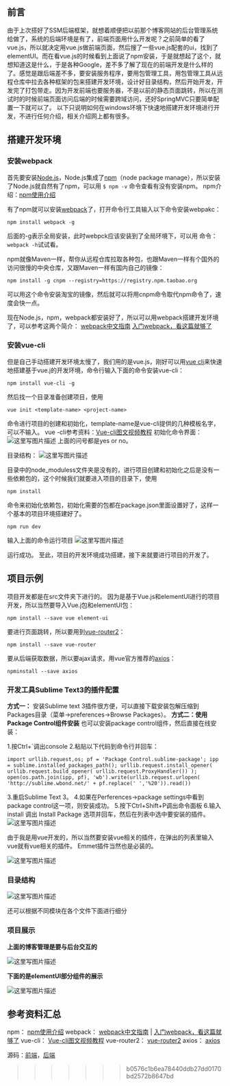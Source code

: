 ## **前言**
由于上次搭好了SSM后端框架，就想着顺便把以前那个博客网站的后台管理系统给做了，系统的后端环境是有了，前端页面用什么开发呢？之前简单的看了vue.js，所以就决定用vue.js做前端页面，然后搜了一些vue.js配套的ui，找到了elementUI。而在看vue.js的时候看到上面说了npm安装，于是就想起了这个，就想知道这是什么，于是各种Google，差不多了解了现在的前端开发是什么样的了。感觉是跟后端差不多，要安装服务程序，要用包管理工具，用包管理工具从远程仓库中拉去各种框架的包来搭建开发环境，设计好目录结构，然后开始开发，开发完了打包带走。因为开发前端也要服务器，不是以前的静态页面跳转，所以在测试时的时候前端页面访问后端的时候需要跨域访问，还好SpringMVC只要简单配置一下就可以了。
以下只说明如何在windows环境下快速地搭建开发环境进行开发，不进行任何介绍，相关介绍网上都有很多。
## **搭建开发环境**
### **安装webpack**
首先要安装[Node.js](https://nodejs.org/en/download/)，Node.js集成了[npm](https://docs.npmjs.com/)（node package manage），所以安装了Node.js就自然有了npm，可以用	`$ npm -v` 命令查看有没有安装npm。 
npm介绍：[npm使用介绍](http://www.runoob.com/nodejs/nodejs-npm.html)

有了npm就可以安装[webpack](https://webpack.github.io/docs/)了，打开命令行工具输入以下命令安装webpakc：

	npm install webpack -g
后面的-g表示全局安装，此时webpck应该安装到了全局环境下，可以用	命令：`webpack -h`试试看。

npm就像Maven一样，帮你从远程仓库拉取各种包，也跟Maven一样有个国外的访问很慢的中央仓库，又跟Maven一样有国内自己的镜像：

	npm install -g cnpm --registry=https://registry.npm.taobao.org
可以用这个命令安装淘宝的镜像，然后就可以将用cnpm命令取代npm命令了，速度会快一点。

现在Node.js，npm，webpack都安装好了，所以可以用webpack搭建开发环境了，可以参考这两个简介：
[webpack中文指南](http://zhaoda.net/webpack-handbook/install.html)
[入门webpack，看这篇就够了](http://www.jianshu.com/p/42e11515c10f)

### **安装vue-cli**
但是自己手动搭建开发环境太慢了，我们用的是vue.js，刚好可以用[vue cli](https://github.com/vuejs/vue-cli)来快速地搭建基于vue.j的开发环境，命令行输入下面的命令安装vue-cli：

	npm install vue-cli -g
然后找一个目录准备创建项目，使用

	vue init <template-name> <project-name>
命令进行项目的创建和初始化，template-name是vue-cli提供的几种模板名字，可以不输入。
vue -cli参考资料：[Vue-cli图文视频教程](https://juejin.im/entry/58f48484da2f60005d3cb46c)
初始化命令界面：
![这里写图片描述](http://img.blog.csdn.net/20170711114301555?watermark/2/text/aHR0cDovL2Jsb2cuY3Nkbi5uZXQvTmljb3J1aQ==/font/5a6L5L2T/fontsize/400/fill/I0JBQkFCMA==/dissolve/70/gravity/SouthEast)
上面的问号都是yes or no。

目录结构：
![这里写图片描述](http://img.blog.csdn.net/20170711114612448?watermark/2/text/aHR0cDovL2Jsb2cuY3Nkbi5uZXQvTmljb3J1aQ==/font/5a6L5L2T/fontsize/400/fill/I0JBQkFCMA==/dissolve/70/gravity/SouthEast)

目录中的node_moduless文件夹是没有的，进行项目创建和初始化之后是没有一些依赖包的，这个时候我们就要进入项目的目录下，使用

	npm install
命令来初始化依赖包，初始化需要的包都在package.json里面设置好了，这样一个基本的项目环境搭建好了。

	npm run dev
输入上面的命令运行项目
![这里写图片描述](http://img.blog.csdn.net/20170711115302640?watermark/2/text/aHR0cDovL2Jsb2cuY3Nkbi5uZXQvTmljb3J1aQ==/font/5a6L5L2T/fontsize/400/fill/I0JBQkFCMA==/dissolve/70/gravity/SouthEast)

运行成功。
至此，项目的开发环境成功搭建，接下来就要进行项目的开发了。

## **项目示例**
项目开发都是在src文件夹下进行的。
因为是基于Vue.js和elementUI进行的项目开发，所以当然要导入Vue.j包和elementUI包：

	npm install --save vue element-ui
要进行页面跳转，所以要用到[vue-router2](https://router.vuejs.org/zh-cn/)：

	npm install --save vue-router
要从后端获取数据，所以要ajax请求，用vue官方推荐的[axios](https://www.kancloud.cn/yunye/axios/234845)：

	npminstall --save axios

### **开发工具Sublime Text3的插件配置**
**方式一：**
安装Sublime text 3插件很方便，可以直接下载安装包解压缩到Packages目录（菜单->preferences->Browse Packages）。
**方式二：使用Package Control组件安装**
也可以安装package control组件，然后直接在线安装：

1.按Ctrl+`调出console
2.粘贴以下代码到命令行并回车：
```
import urllib.request,os; pf = 'Package Control.sublime-package'; ipp = sublime.installed_packages_path(); urllib.request.install_opener( urllib.request.build_opener( urllib.request.ProxyHandler()) ); open(os.path.join(ipp, pf), 'wb').write(urllib.request.urlopen( 'http://sublime.wbond.net/' + pf.replace(' ','%20')).read())
```
3.重启Sublime Text 3。
4.如果在Perferences->package settings中看到package control这一项，则安装成功。
5.按下Ctrl+Shift+P调出命令面板
6.输入install 调出 Install Package 选项并回车，然后在列表中选中要安装的插件。
![这里写图片描述](http://img.blog.csdn.net/20170711123058279?watermark/2/text/aHR0cDovL2Jsb2cuY3Nkbi5uZXQvTmljb3J1aQ==/font/5a6L5L2T/fontsize/400/fill/I0JBQkFCMA==/dissolve/70/gravity/SouthEast)


由于我是用vue开发的，所以当然要安装vue相关的插件，在弹出的列表里输入vue就有vue相关的插件。
Emmet插件当然也是必装的。


![这里写图片描述](http://img.blog.csdn.net/20170711123306109?watermark/2/text/aHR0cDovL2Jsb2cuY3Nkbi5uZXQvTmljb3J1aQ==/font/5a6L5L2T/fontsize/400/fill/I0JBQkFCMA==/dissolve/70/gravity/SouthEast)

### **目录结构**
![这里写图片描述](http://img.blog.csdn.net/20170711124146215?watermark/2/text/aHR0cDovL2Jsb2cuY3Nkbi5uZXQvTmljb3J1aQ==/font/5a6L5L2T/fontsize/400/fill/I0JBQkFCMA==/dissolve/70/gravity/SouthEast)

还可以根据不同模块在各个文件下面进行细分
### **项目展示**
**上面的博客管理是要与后台交互的**

![这里写图片描述](http://img.blog.csdn.net/20170711124330233?watermark/2/text/aHR0cDovL2Jsb2cuY3Nkbi5uZXQvTmljb3J1aQ==/font/5a6L5L2T/fontsize/400/fill/I0JBQkFCMA==/dissolve/70/gravity/SouthEast)

**下面的是elementUI部分组件的展示**

![这里写图片描述](http://img.blog.csdn.net/20170711124515108?watermark/2/text/aHR0cDovL2Jsb2cuY3Nkbi5uZXQvTmljb3J1aQ==/font/5a6L5L2T/fontsize/400/fill/I0JBQkFCMA==/dissolve/70/gravity/SouthEast)

## **参考资料汇总**
npm： [npm使用介绍](http://www.runoob.com/nodejs/nodejs-npm.html)
webpack： [webpack中文指南](http://zhaoda.net/webpack-handbook/install.html)  |  [入门webpack，看这篇就够了](http://www.jianshu.com/p/42e11515c10f)
vue-cli： [Vue-cli图文视频教程](https://juejin.im/entry/58f48484da2f60005d3cb46c)
vue-router2： [vue-router2](https://router.vuejs.org/zh-cn/)
axios： [axios](https://www.kancloud.cn/yunye/axios/234845)

源码：[前端](https://github.com/OverrideRe/vue-elementui-demo)，[后端](https://github.com/OverrideRe/ssm)
>>>>>>> b0576c1b6ea78440ddb27dd0170bd2572b8647bd
